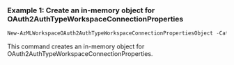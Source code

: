 ### Example 1: Create an in-memory object for OAuth2AuthTypeWorkspaceConnectionProperties
```powershell
New-AzMLWorkspaceOAuth2AuthTypeWorkspaceConnectionPropertiesObject -Category <ConnectionCategory> -CredentialsAuthUrl <String> -CredentialsClientId <String> -IsSharedToAll <Boolean> -Metadata <IWorkspaceConnectionPropertiesV2Metadata> -Target <String>
```

This command creates an in-memory object for OAuth2AuthTypeWorkspaceConnectionProperties.
